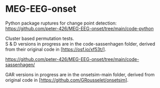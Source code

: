 # MEG-EEG-onset

Python package ruptures for change point detection:<br>
https://github.com/peter-426/MEG-EEG-onset/tree/main/code-python

Cluster based permutation tests.<br>
S & D versions in progress are in the code-sassenhagen folder, derived from
their original code in [https://osf.io/xf53t/].

https://github.com/peter-426/MEG-EEG-onset/tree/main/code-sassenhagen/

GAR versions in progress are in the onsetsim-main folder, 
derived from original code in [https://github.com/GRousselet/onsetsim].


